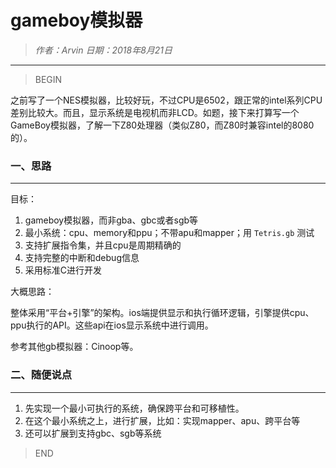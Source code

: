 
# gameboy模拟器

> *作者：Arvin 日期：2018年8月21日*

---------------------------------

>BEGIN

之前写了一个NES模拟器，比较好玩，不过CPU是6502，跟正常的intel系列CPU差别比较大。而且，显示系统是电视机而非LCD。如题，接下来打算写一个GameBoy模拟器，了解一下Z80处理器（类似Z80，而Z80时兼容intel的8080的）。

### 一、思路
---------------------------------

目标：

1. gameboy模拟器，而非gba、gbc或者sgb等
2. 最小系统：cpu、memory和ppu；不带apu和mapper；用 ```Tetris.gb``` 测试
3. 支持扩展指令集，并且cpu是周期精确的
4. 支持完整的中断和debug信息
5. 采用标准C进行开发

大概思路：

整体采用“平台+引擎”的架构。ios端提供显示和执行循环逻辑，引擎提供cpu、ppu执行的API。这些api在ios显示系统中进行调用。

参考其他gb模拟器：Cinoop等。


### 二、随便说点
---------------------------------

1. 先实现一个最小可执行的系统，确保跨平台和可移植性。
2. 在这个最小系统之上，进行扩展，比如：实现mapper、apu、跨平台等
3. 还可以扩展到支持gbc、sgb等系统

>END


